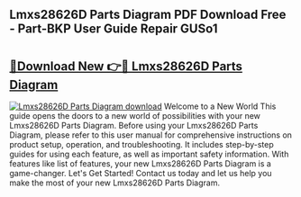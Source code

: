 ## Lmxs28626D Parts Diagram PDF Download Free - Part-BKP User Guide Repair GUSo1

# <h2><a href="http://dfirhw.blite.top/?on=Lmxs28626D+Parts+Diagram">🔗Download New 👉🔴 Lmxs28626D Parts Diagram</a></h2>

[![Lmxs28626D Parts Diagram download](https://i.imgur.com/lujVjoI.png)](http://dfirhw.blite.top/?on=Lmxs28626D+Parts+Diagram)
Welcome to a New World This guide opens the doors to a new world of possibilities with your new Lmxs28626D Parts Diagram. Before using your Lmxs28626D Parts Diagram, please refer to this user manual for comprehensive instructions on product setup, operation, and troubleshooting. It includes step-by-step guides for using each feature, as well as important safety information. With features like list of features, your new Lmxs28626D Parts Diagram is a game-changer. Let's Get Started! Contact us today and let us help you make the most of your new Lmxs28626D Parts Diagram.
